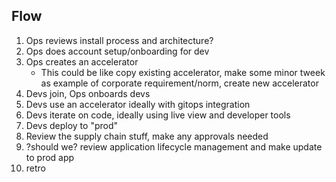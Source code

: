 ## Flow

1. Ops reviews install process and architecture?
2. Ops does account setup/onboarding for dev
3. Ops creates an accelerator
    - This could be like copy existing accelerator, make some minor tweek as example of corporate requirement/norm, create new accelerator 
4. Devs join, Ops onboards devs
5. Devs use an accelerator ideally with gitops integration
6. Devs iterate on code, ideally using live view and developer tools 
7. Devs deploy to "prod"
8. Review the supply chain stuff, make any approvals needed
9. ?should we? review application lifecycle management and make update to prod app
10. retro

